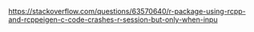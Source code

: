 https://stackoverflow.com/questions/63570640/r-package-using-rcpp-and-rcppeigen-c-code-crashes-r-session-but-only-when-inpu
